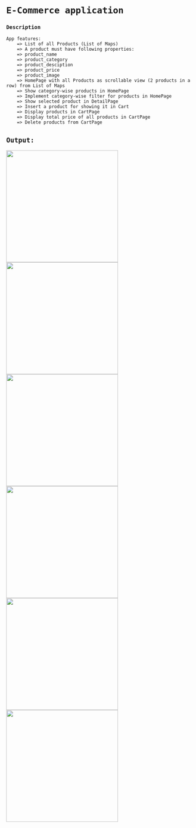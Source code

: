 # `E-Commerce application`
### `Description`
    App features:
        => List of all Products (List of Maps)
        => A product must have following properties:
        => product_name
        => product_category
        => product_desciption
        => product_price
        => product_image
        => HomePage with all Products as scrollable view (2 products in a row) from List of Maps
        => Show category-wise products in HomePage
        => Implement category-wise filter for products in HomePage
        => Show selected product in DetailPage
        => Insert a product for showing it in Cart
        => Display products in CartPage
        => Display total price of all products in CartPage
        => Delete products from CartPage

## `Output:`

<img src="https://github.com/JayKalsariya/e_com_exam/assets/141019761/d82c27c1-a685-402d-88d1-7a2cfaf85e6a" width="300">
<img src="https://github.com/JayKalsariya/e_com_exam/assets/141019761/462fcfdf-c3e1-4622-96ff-5998d4faa7b5" width="300">
<img src="https://github.com/JayKalsariya/e_com_exam/assets/141019761/415ea4ec-0fab-487e-a914-29670f921c57" width="300">
<img src="https://github.com/JayKalsariya/e_com_exam/assets/141019761/228ac2f5-ed21-4b72-8fdc-a59072763998" width="300">
<img src="https://github.com/JayKalsariya/e_com_exam/assets/141019761/06ebcd6f-980e-4d61-9215-a5058aef5568" width="300">
<img src="https://github.com/JayKalsariya/e_com_exam/assets/141019761/bfd9cb5d-59a1-4e1d-bacb-3cef43effcc3" width="300">







